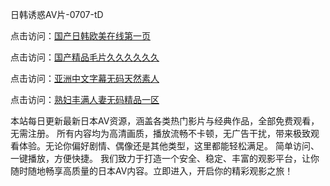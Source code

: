 
日韩诱惑AV片-0707-tD


点击访问：<a href="https://tfda.pages.dev/">国产日韩欧美在线第一页</a>

点击访问：<a href="https://bsdf-5f5.pages.dev/">国产精品毛片久久久久久久</a>

点击访问：<a href="https://vassv.pages.dev/">亚洲中文字幕无码天然素人</a>

点击访问：<a href="https://fdhf-454.pages.dev/">熟妇丰满人妻无码精品一区</a>


本站每日更新最新日本AV资源，涵盖各类热门影片与经典作品，全部免费观看，无需注册。
所有内容均为高清画质，播放流畅不卡顿，无广告干扰，带来极致观看体验。无论你偏好剧情、偶像还是其他类型，这里都能轻松满足。
简单访问、一键播放，方便快捷。
我们致力于打造一个安全、稳定、丰富的观影平台，让你随时随地畅享高质量的日本AV内容。立即进入，开启你的精彩观影之旅！

<span style="display:none;">[Canonical link](）</span>
